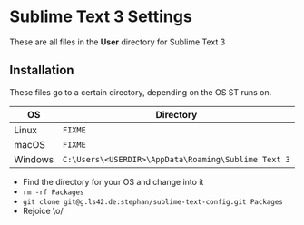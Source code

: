 # Sublime Text 3 Settings

These are all files in the **User** directory for Sublime Text 3

## Installation

These files go to a certain directory, depending on the OS ST runs on.

OS      | Directory
------- | ---------
Linux   | `FIXME`
macOS   | `FIXME`
Windows | `C:\Users\<USERDIR>\AppData\Roaming\Sublime Text 3`

* Find the directory for your OS and change into it
* `rm -rf Packages`
* `git clone git@g.ls42.de:stephan/sublime-text-config.git Packages`
* Rejoice \o/
